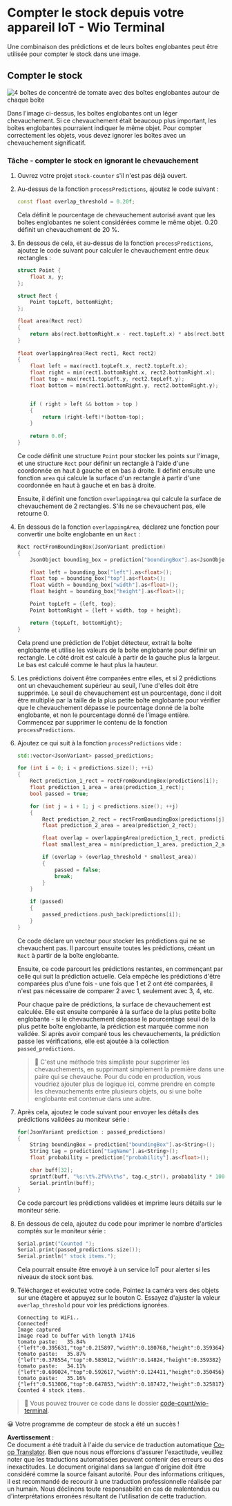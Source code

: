 <!--
CO_OP_TRANSLATOR_METADATA:
{
  "original_hash": "0b2ae20b0fc8e73c9598dea937cac038",
  "translation_date": "2025-08-24T21:11:30+00:00",
  "source_file": "5-retail/lessons/2-check-stock-device/wio-terminal-count-stock.md",
  "language_code": "fr"
}
-->
# Compter le stock depuis votre appareil IoT - Wio Terminal

Une combinaison des prédictions et de leurs boîtes englobantes peut être utilisée pour compter le stock dans une image.

## Compter le stock

![4 boîtes de concentré de tomate avec des boîtes englobantes autour de chaque boîte](../../../../../translated_images/rpi-stock-with-bounding-boxes.b5540e2ecb7cd49f1271828d3be412671d950e87625c5597ea97c90f11e01097.fr.jpg)

Dans l'image ci-dessus, les boîtes englobantes ont un léger chevauchement. Si ce chevauchement était beaucoup plus important, les boîtes englobantes pourraient indiquer le même objet. Pour compter correctement les objets, vous devez ignorer les boîtes avec un chevauchement significatif.

### Tâche - compter le stock en ignorant le chevauchement

1. Ouvrez votre projet `stock-counter` s'il n'est pas déjà ouvert.

1. Au-dessus de la fonction `processPredictions`, ajoutez le code suivant :

    ```cpp
    const float overlap_threshold = 0.20f;
    ```

    Cela définit le pourcentage de chevauchement autorisé avant que les boîtes englobantes ne soient considérées comme le même objet. 0.20 définit un chevauchement de 20 %.

1. En dessous de cela, et au-dessus de la fonction `processPredictions`, ajoutez le code suivant pour calculer le chevauchement entre deux rectangles :

    ```cpp
    struct Point {
        float x, y;
    };

    struct Rect {
        Point topLeft, bottomRight;
    };

    float area(Rect rect)
    {
        return abs(rect.bottomRight.x - rect.topLeft.x) * abs(rect.bottomRight.y - rect.topLeft.y);
    }
     
    float overlappingArea(Rect rect1, Rect rect2)
    {
        float left = max(rect1.topLeft.x, rect2.topLeft.x);
        float right = min(rect1.bottomRight.x, rect2.bottomRight.x);
        float top = max(rect1.topLeft.y, rect2.topLeft.y);
        float bottom = min(rect1.bottomRight.y, rect2.bottomRight.y);
    
    
        if ( right > left && bottom > top )
        {
            return (right-left)*(bottom-top);
        }
        
        return 0.0f;
    }
    ```

    Ce code définit une structure `Point` pour stocker les points sur l'image, et une structure `Rect` pour définir un rectangle à l'aide d'une coordonnée en haut à gauche et en bas à droite. Il définit ensuite une fonction `area` qui calcule la surface d'un rectangle à partir d'une coordonnée en haut à gauche et en bas à droite.

    Ensuite, il définit une fonction `overlappingArea` qui calcule la surface de chevauchement de 2 rectangles. S'ils ne se chevauchent pas, elle retourne 0.

1. En dessous de la fonction `overlappingArea`, déclarez une fonction pour convertir une boîte englobante en un `Rect` :

    ```cpp
    Rect rectFromBoundingBox(JsonVariant prediction)
    {
        JsonObject bounding_box = prediction["boundingBox"].as<JsonObject>();
    
        float left = bounding_box["left"].as<float>();
        float top = bounding_box["top"].as<float>();
        float width = bounding_box["width"].as<float>();
        float height = bounding_box["height"].as<float>();
    
        Point topLeft = {left, top};
        Point bottomRight = {left + width, top + height};
    
        return {topLeft, bottomRight};
    }
    ```

    Cela prend une prédiction de l'objet détecteur, extrait la boîte englobante et utilise les valeurs de la boîte englobante pour définir un rectangle. Le côté droit est calculé à partir de la gauche plus la largeur. Le bas est calculé comme le haut plus la hauteur.

1. Les prédictions doivent être comparées entre elles, et si 2 prédictions ont un chevauchement supérieur au seuil, l'une d'elles doit être supprimée. Le seuil de chevauchement est un pourcentage, donc il doit être multiplié par la taille de la plus petite boîte englobante pour vérifier que le chevauchement dépasse le pourcentage donné de la boîte englobante, et non le pourcentage donné de l'image entière. Commencez par supprimer le contenu de la fonction `processPredictions`.

1. Ajoutez ce qui suit à la fonction `processPredictions` vide :

    ```cpp
    std::vector<JsonVariant> passed_predictions;

    for (int i = 0; i < predictions.size(); ++i)
    {
        Rect prediction_1_rect = rectFromBoundingBox(predictions[i]);
        float prediction_1_area = area(prediction_1_rect);
        bool passed = true;

        for (int j = i + 1; j < predictions.size(); ++j)
        {
            Rect prediction_2_rect = rectFromBoundingBox(predictions[j]);
            float prediction_2_area = area(prediction_2_rect);

            float overlap = overlappingArea(prediction_1_rect, prediction_2_rect);
            float smallest_area = min(prediction_1_area, prediction_2_area);

            if (overlap > (overlap_threshold * smallest_area))
            {
                passed = false;
                break;
            }
        }

        if (passed)
        {
            passed_predictions.push_back(predictions[i]);
        }
    }
    ```

    Ce code déclare un vecteur pour stocker les prédictions qui ne se chevauchent pas. Il parcourt ensuite toutes les prédictions, créant un `Rect` à partir de la boîte englobante.

    Ensuite, ce code parcourt les prédictions restantes, en commençant par celle qui suit la prédiction actuelle. Cela empêche les prédictions d'être comparées plus d'une fois - une fois que 1 et 2 ont été comparées, il n'est pas nécessaire de comparer 2 avec 1, seulement avec 3, 4, etc.

    Pour chaque paire de prédictions, la surface de chevauchement est calculée. Elle est ensuite comparée à la surface de la plus petite boîte englobante - si le chevauchement dépasse le pourcentage seuil de la plus petite boîte englobante, la prédiction est marquée comme non validée. Si après avoir comparé tous les chevauchements, la prédiction passe les vérifications, elle est ajoutée à la collection `passed_predictions`.

    > 💁 C'est une méthode très simpliste pour supprimer les chevauchements, en supprimant simplement la première dans une paire qui se chevauche. Pour du code en production, vous voudriez ajouter plus de logique ici, comme prendre en compte les chevauchements entre plusieurs objets, ou si une boîte englobante est contenue dans une autre.

1. Après cela, ajoutez le code suivant pour envoyer les détails des prédictions validées au moniteur série :

    ```cpp
    for(JsonVariant prediction : passed_predictions)
    {
        String boundingBox = prediction["boundingBox"].as<String>();
        String tag = prediction["tagName"].as<String>();
        float probability = prediction["probability"].as<float>();

        char buff[32];
        sprintf(buff, "%s:\t%.2f%%\t%s", tag.c_str(), probability * 100.0, boundingBox.c_str());
        Serial.println(buff);
    }
    ```

    Ce code parcourt les prédictions validées et imprime leurs détails sur le moniteur série.

1. En dessous de cela, ajoutez du code pour imprimer le nombre d'articles comptés sur le moniteur série :

    ```cpp
    Serial.print("Counted ");
    Serial.print(passed_predictions.size());
    Serial.println(" stock items.");
    ```

    Cela pourrait ensuite être envoyé à un service IoT pour alerter si les niveaux de stock sont bas.

1. Téléchargez et exécutez votre code. Pointez la caméra vers des objets sur une étagère et appuyez sur le bouton C. Essayez d'ajuster la valeur `overlap_threshold` pour voir les prédictions ignorées.

    ```output
    Connecting to WiFi..
    Connected!
    Image captured
    Image read to buffer with length 17416
    tomato paste:   35.84%  {"left":0.395631,"top":0.215897,"width":0.180768,"height":0.359364}
    tomato paste:   35.87%  {"left":0.378554,"top":0.583012,"width":0.14824,"height":0.359382}
    tomato paste:   34.11%  {"left":0.699024,"top":0.592617,"width":0.124411,"height":0.350456}
    tomato paste:   35.16%  {"left":0.513006,"top":0.647853,"width":0.187472,"height":0.325817}
    Counted 4 stock items.
    ```

> 💁 Vous pouvez trouver ce code dans le dossier [code-count/wio-terminal](../../../../../5-retail/lessons/2-check-stock-device/code-count/wio-terminal).

😀 Votre programme de compteur de stock a été un succès !

**Avertissement** :  
Ce document a été traduit à l'aide du service de traduction automatique [Co-op Translator](https://github.com/Azure/co-op-translator). Bien que nous nous efforcions d'assurer l'exactitude, veuillez noter que les traductions automatisées peuvent contenir des erreurs ou des inexactitudes. Le document original dans sa langue d'origine doit être considéré comme la source faisant autorité. Pour des informations critiques, il est recommandé de recourir à une traduction professionnelle réalisée par un humain. Nous déclinons toute responsabilité en cas de malentendus ou d'interprétations erronées résultant de l'utilisation de cette traduction.